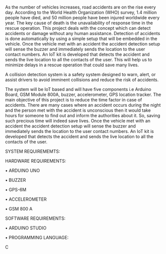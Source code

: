 As the number of vehicles increases, road accidents are on the rise every day. According to the World Health Organization (WHO) survey, 1.4 million people have died, and 50 million people have been injured worldwide every year. The key cause of death is the unavailability of response time in the rescue operation. This project deals with the concept which can detect accidents or damage without any human assistance. Detection of accidents is done automatically by using a simple setup that will be embedded in the vehicle. Once the vehicle met with an accident the accident detection setup will sense the buzzer and immediately sends the location to the user contact numbers. An IoT kit is developed that detects the accident and sends the live location to all the contacts of the user. This will help us to minimize delays in a rescue operation that could save many lives.


A collision detection system is a safety system designed to warn, alert, or assist drivers to avoid imminent collisions and reduce the risk of accidents.

The system will be IoT based and will have five components i.e Arduino Board, GSM Module 800A, buzzer, accelerometer, GPS location tracker. The main objective of this project is to reduce the time factor in case of accidents. There are many cases where an accident occurs during the night and the person met with the accident is unconscious then it would take hours for someone to find out and inform the authorities about it. So, saving such precious time will indeed save lives. Once the vehicle met with an accident the accident detection setup will sense the buzzer and immediately sends the location to the user contact numbers. An IoT kit is developed that detects the accident and sends the live location to all the contacts of the user.



SYSTEM REQUIREMEMTS:


HARDWARE REQUIREMENTS:


•	ARDUINO UNO

•	BUZZER

•	GPS-6M

•	ACCELEROMETER

•	GSM 800 A 


SOFTWARE REQUIREMENTS:


•	ARDUINO STUDIO


•	PROGRAMMING LANGUAGE:

C

